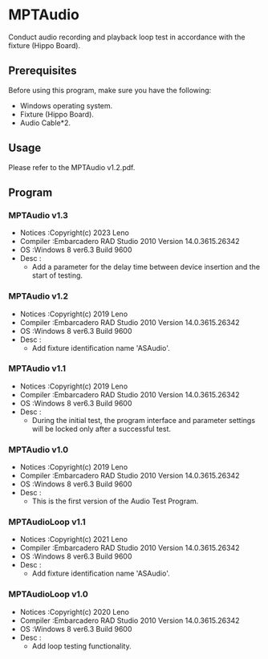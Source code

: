 # MPTAudio
 Conduct audio recording and playback loop test in accordance with the fixture (Hippo Board).

## Prerequisites

Before using this program, make sure you have the following:

- Windows operating system.
- Fixture (Hippo Board).
- Audio Cable*2.

## Usage

Please refer to the MPTAudio v1.2.pdf.

## Program

### MPTAudio v1.3
- Notices :Copyright(c) 2023 Leno
- Compiler :Embarcadero RAD Studio 2010 Version 14.0.3615.26342
- OS :Windows 8 ver6.3 Build 9600
- Desc : 
	- Add a parameter for the delay time between device insertion and the start of testing.

### MPTAudio v1.2
- Notices :Copyright(c) 2019 Leno
- Compiler :Embarcadero RAD Studio 2010 Version 14.0.3615.26342
- OS :Windows 8 ver6.3 Build 9600
- Desc : 
	- Add fixture identification name 'ASAudio'.

### MPTAudio v1.1
- Notices :Copyright(c) 2019 Leno
- Compiler :Embarcadero RAD Studio 2010 Version 14.0.3615.26342
- OS :Windows 8 ver6.3 Build 9600
- Desc : 
	- During the initial test, the program interface and parameter settings will be locked only after a successful test.

### MPTAudio v1.0
- Notices :Copyright(c) 2019 Leno
- Compiler :Embarcadero RAD Studio 2010 Version 14.0.3615.26342
- OS :Windows 8 ver6.3 Build 9600
- Desc : 
	- This is the first version of the Audio Test Program.


### MPTAudioLoop v1.1
- Notices :Copyright(c) 2021 Leno
- Compiler :Embarcadero RAD Studio 2010 Version 14.0.3615.26342
- OS :Windows 8 ver6.3 Build 9600
- Desc : 
	- Add fixture identification name 'ASAudio'.

### MPTAudioLoop v1.0
- Notices :Copyright(c) 2020 Leno
- Compiler :Embarcadero RAD Studio 2010 Version 14.0.3615.26342
- OS :Windows 8 ver6.3 Build 9600
- Desc : 
	- Add loop testing functionality.
